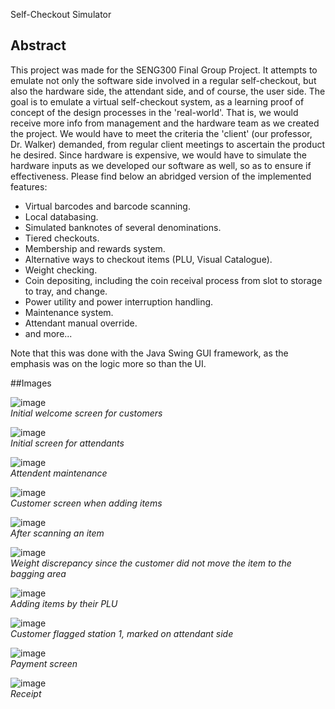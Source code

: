 Self-Checkout Simulator
## Abstract
This project was made for the SENG300 Final Group Project. It attempts to emulate not only the software side involved in a regular self-checkout, but also the hardware side, the attendant side, and of course, the user side. 
The goal is to emulate a virtual self-checkout system, as a learning proof of concept of the design processes in the 'real-world'. That is, we would receive more info from management and the hardware team as we created the project. We would have to meet the criteria the 
'client' (our professor, Dr. Walker) demanded, from regular client meetings to ascertain the product he desired. Since hardware is expensive, we would have to simulate the hardware inputs as we developed our software as well, so as to ensure if effectiveness. 
Please find below an abridged version of the implemented features:
- Virtual barcodes and barcode scanning.
- Local databasing.
- Simulated banknotes of several denominations.
- Tiered checkouts.
- Membership and rewards system.
- Alternative ways to checkout items (PLU, Visual Catalogue).
- Weight checking.
- Coin depositing, including the coin receival process from slot to storage to tray, and change.
- Power utility and power interruption handling.
- Maintenance system.
- Attendant manual override.
- and more...

Note that this was done with the Java Swing GUI framework, as the emphasis was on the logic more so than the UI.

##Images

![image](https://github.com/user-attachments/assets/7d06122f-499c-41b0-a39d-debb4539e408) <br/>
*Initial welcome screen for customers* <br/>

![image](https://github.com/user-attachments/assets/41c7dcfb-88bb-48fd-b014-223c509f6e1c) <br/>
*Initial screen for attendants* <br/>

![image](https://github.com/user-attachments/assets/823ac88e-6449-4fdf-9d8b-636aef2ae5ed) <br/>
*Attendent maintenance* <br/>

![image](https://github.com/user-attachments/assets/04a3a374-a7c2-4ad7-974e-ea6d4495ebff) <br/>
*Customer screen when adding items* <br/>

![image](https://github.com/user-attachments/assets/731687f0-48fd-4dea-aa48-2599fe1d5438) <br/>
*After scanning an item* <br/>

![image](https://github.com/user-attachments/assets/3f988a68-eab2-42f2-b897-69d39750ea40) <br/>
*Weight discrepancy since the customer did not move the item to the bagging area* <br/>

![image](https://github.com/user-attachments/assets/02779447-1060-42c9-b948-6a9f03f39d9a) <br/>
*Adding items by their PLU* <br/>

![image](https://github.com/user-attachments/assets/259248e3-33cb-47f9-8958-2aadb87b79fd) <br/>
*Customer flagged station 1, marked on attendant side* <br/>

![image](https://github.com/user-attachments/assets/66b08107-813d-4014-83ef-334635ee069b) <br/>
*Payment screen* <br/>

![image](https://github.com/user-attachments/assets/ddfd6b3f-5def-43b0-826c-9c587a2f3336) <br/>
*Receipt*
